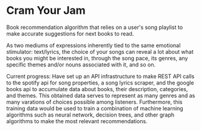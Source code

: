 # Cram Your Jam

Book recommendation algorithm that relies on a user's song playlist to make accurate suggestions for next books to read.

As two mediums of expressions inherently tied to the same emotional stimulator: text/lyrics, the choice of your songs can reveal a lot about what books you might be interested in, through the song pace, its genres, any specific themes and/or nouns associated with it, and so on.

Current progress: Have set up an API infrastructure to make REST API calls to the spotify api for song properties, a song lyrics scraper, and the google books api to accumulate data about books, their description, categories, and themes. This obtained data serves to represent as many genres and as many varations of choices possible among listeners. Furthermore, this training data would be used to train a combination of machine learning algorithms such as neural network, decision trees, and other graph algorithms to make the most relevant recommendations.
